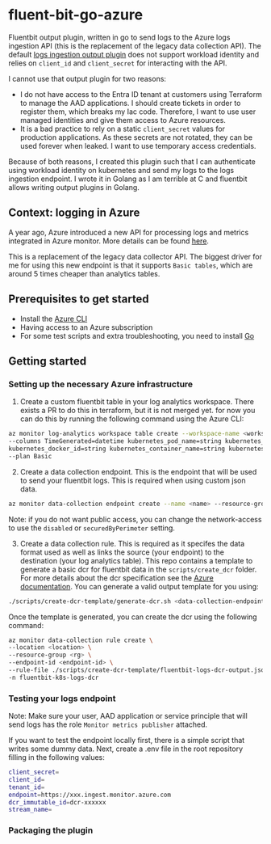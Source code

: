 # fluent-bit-go-azure
Fluentbit output plugin, written in go to send logs to the Azure logs ingestion API (this is the replacement of the legacy data collection API).
The default [logs ingestion output plugin](https://docs.fluentbit.io/manual/pipeline/outputs/azure_logs_ingestion) does not support workload identity and relies on `client_id` and `client_secret` for interacting with the API.

I cannot use that output plugin for two reasons:
- I do not have access to the Entra ID tenant at customers using Terraform to manage the AAD applications. 
  I should create tickets in order to register them, which breaks my Iac code. Therefore, I want to use user managed identities and give them access to Azure resources.
- It is a bad practice to rely on a static `client_secret` values for production applications. 
  As these secrets are not rotated, they can be used forever when leaked. I want to use temporary access credentials.

Because of both reasons, I created this plugin such that I can authenticate using workload identity on kubernetes and send my logs to the logs ingestion endpoint.
I wrote it in Golang as I am terrible at C and fluentbit allows writing output plugins in Golang.

## Context: logging in Azure
A year ago, Azure introduced a new API for processing logs and metrics integrated in Azure monitor.
More details can be found [here](https://learn.microsoft.com/en-us/azure/azure-monitor/logs/logs-ingestion-api-overview).

This is a replacement of the legacy data collector API.
The biggest driver for me for using this new endpoint is that it supports `Basic tables`, which are around 5 times cheaper than analytics tables.

## Prerequisites to get started

- Install the [Azure CLI](https://learn.microsoft.com/en-us/cli/azure/install-azure-cli)
- Having access to an Azure subscription
- For some test scripts and extra troubleshooting, you need to install [Go](https://go.dev/doc/install)

## Getting started

### Setting up the necessary Azure infrastructure

1. Create a custom fluentbit table in your log analytics workspace. 
   There exists a PR to do this in terraform, but it is not merged yet. for now you can do this by running the following command using the Azure CLI:

```bash
az monitor log-analytics workspace table create --workspace-name <workspace-name> --resource-group <resource-group> --name <table-name>_CL \
--columns TimeGenerated=datetime kubernetes_pod_name=string kubernetes_pod_id=string kubernetes_namespace_name=string kubernetes_host=string \
kubernetes_docker_id=string kubernetes_container_name=string kubernetes_container_image=string kubernetes_container_hash=string log=string stream=string \
--plan Basic
```

2. Create a data collection endpoint. This is the endpoint that will be used to send your fluentbit logs. This is required when using custom json data.

```bash
az monitor data-collection endpoint create --name <name> --resource-group <rg> --public-network-access Enabled --location <location>
```

Note: if you do not want public access, you can change the network-access to use the `disabled` or `securedByPerimeter` setting.

3. Create a data collection rule. This is required as it specifes the data format used as well as links the source (your endpoint) to the destination (your log analytics table).
   This repo contains a template to generate a basic dcr for fluentbit data in the `scripts/create_dcr` folder.
   For more details about the dcr specification see the [Azure documentation](https://learn.microsoft.com/en-us/azure/azure-monitor/essentials/data-collection-rule-create-edit?tabs=cli).
   You can generate a valid output template for you using:

```bash
./scripts/create-dcr-template/generate-dcr.sh <data-collection-endpoint-id> <workspace-resource-id> <logs-table-name>
```

Once the template is generated, you can create the dcr using the following command:
```bash
az monitor data-collection rule create \
--location <location> \
--resource-group <rg> \
--endpoint-id <endpoint-id> \
--rule-file ./scripts/create-dcr-template/fluentbit-logs-dcr-output.json \
-n fluentbit-k8s-logs-dcr
```

### Testing your logs endpoint

Note: Make sure your user, AAD application or service principle that will send logs has the role `Monitor metrics publisher` attached.

If you want to test the endpoint locally first, there is a simple script that writes some dummy data.
Next, create a .env file in the root repository filling in the following values:
```bash
client_secret=
client_id=
tenant_id=
endpoint=https://xxx.ingest.monitor.azure.com
dcr_immutable_id=dcr-xxxxxx
stream_name=
```

### Packaging the plugin

